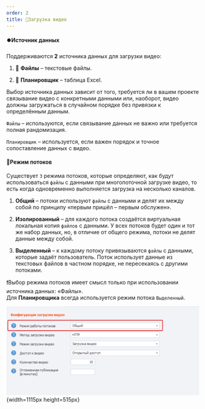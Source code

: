 ```yaml
---
order: 2
title: 🎦Загрузка видео
---
```


#### ⏺️Источник данных

Поддерживаются **2** источника данных для загрузки видео:

1. 📑 **Файлы** – текстовые файлы.

2. 📗 **Планировщик** – таблица Excel.

Выбор источника данных зависит от того, требуется ли в вашем проекте связывание видео с конкретными данными или, наоборот, видео должны загружаться в случайном порядке без привязки к определённым данным.

`Файлы` – используются, если связывание данных не важно или требуется полная рандомизация.

`Планировщик` – используется, если важен порядок и точное сопоставление данных с видео.

#### 🔀Режим потоков

Существует `3` режима потоков, которые определяют, как будут использоваться `файлы` с данными при многопоточной загрузке видео, то есть когда одновременно выполняется загрузка на несколько каналов.

1. **Общий** – потоки используют `файлы` с данными и делят их между собой по принципу «первым пришёл – первым обслужен».

2. **Изолированный** – для каждого потока создаётся виртуальная локальная копия `файлов` с данными. У всех потоков будет один и тот же набор данных, но, в отличие от общего режима, потоки не делят данные между собой.

3. **Выделенный** – к каждому потоку привязываются `файлы` с данными, которые задаёт пользователь. Поток использует данные из текстовых файлов в частном порядке, не пересекаясь с другими потоками.

❗Выбор режима потоков имеет смысл только при использовании источника данных: «Файлы».\
Для **Планировщика** всегда используется режим потока `Выделенный`.

![](./upload-mode.png){width=1115px height=515px}